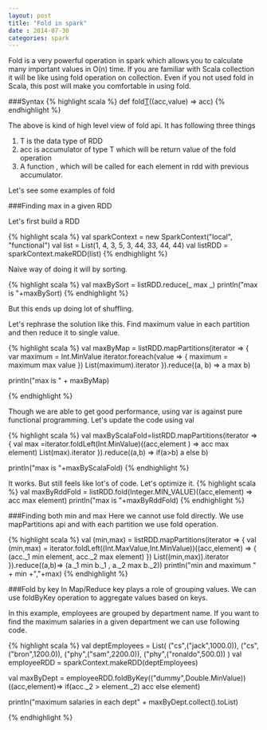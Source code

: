 ```yaml
---           
layout: post
title: "Fold in spark"
date : 2014-07-30
categories: spark
---
```

Fold is a very powerful operation in spark which allows you to calculate many important values in O(n) time. If you are familiar with Scala collection it will be like using fold operation on collection. Even if you not used fold in Scala, this post will make you comfortable in using fold.

###Syntax
{% highlight scala %}
def fold[T](acc:T)((acc,value) => acc)
{% endhighlight %}

The above is kind of high level view of fold api. It has following three things

1. T is the data type of RDD
2. acc is accumulator of type T which will be return value of the fold operation
3. A function , which will be called for each element in rdd with previous accumulator.


Let's see some examples of fold 

###Finding max in a given RDD

Let's first build a RDD

{% highlight scala %}
 val sparkContext = new SparkContext("local", "functional")
 val list = List(1, 4, 3, 5, 3, 44, 33, 44, 44)
 val listRDD = sparkContext.makeRDD(list)
{% endhighlight %}

Naive way of doing it will by sorting. 

{% highlight scala %}
val maxBySort = listRDD.reduce(_ max _)
 println("max is "+maxBySort)
{% endhighlight %}

But this ends up doing lot of shuffling.

Let's rephrase the solution like this. Find maximum value in each partition and then reduce it to single value.

{% highlight scala %}
val maxByMap = listRDD.mapPartitions(iterator => {
      var maximum = Int.MinValue
      iterator.foreach(value => {
        maximum = maximum max value
      })
      List(maximum).iterator
    }).reduce((a, b) => a max b)

 println("max is " + maxByMap) 

{% endhighlight %}

Though we are able to get good performance, using var is against pure functional programming. Let's update the code using val

{% highlight scala %}
 val maxByScalaFold=listRDD.mapPartitions(iterator => {
      val max =iterator.foldLeft(Int.MinValue)((acc,element ) => acc max element)
      List(max).iterator
    }).reduce((a,b) => if(a>b) a else b)

println("max is "+maxByScalaFold)
{% endhighlight %}

It works. But still feels like lot's of code. Let's optimize it.
{% highlight scala %}
val maxByRddFold = listRDD.fold(Integer.MIN_VALUE)((acc,element) => acc max element)
println("max is "+maxByRddFold)
{% endhighlight %}

###Finding both min and max
Here we cannot use fold directly. We use mapPartitions api and with each partition we use
fold operation.

{% highlight scala %}
val (min,max) = listRDD.mapPartitions(iterator => {
      val (min,max) = iterator.foldLeft((Int.MaxValue,Int.MinValue))((acc,element) => {
        (acc._1 min element, acc._2 max element)
      })
      List((min,max)).iterator
    }).reduce((a,b)=> (a._1 min b._1 , a._2 max b._2))
 println("min and maximum " + min +","+max)
{% endhighlight %}

###Fold by key
In Map/Reduce key plays a role of grouping values. We can use foldByKey operation to aggregate values based on keys.

In this example, employees are grouped by department name. If you want to find the maximum salaries in a given department we can use following code.

{% highlight scala %}
  val deptEmployees = List(
      ("cs",("jack",1000.0)),
      ("cs",("bron",1200.0)),
      ("phy",("sam",2200.0)),
      ("phy",("ronaldo",500.0))
    )
  val employeeRDD = sparkContext.makeRDD(deptEmployees)

  val maxByDept = employeeRDD.foldByKey(("dummy",Double.MinValue))
  ((acc,element)=> if(acc._2 > element._2) acc else element)
  
  println("maximum salaries in each dept" + maxByDept.collect().toList)

{% endhighlight %}






